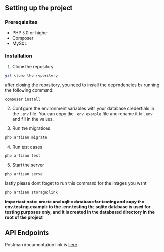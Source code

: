 ## Setting up the project

### Prerequisites
- PHP 8.0 or higher
- Composer
- MySQL

### Installation
1. Clone the repository
```bash
git clone the repository
```

after cloning the repository, you need to install the dependencies by running the following command:
```bash
composer install
```

2. Configure the environment variables with your database credentials in the `.env` file. You can copy the `.env.example` file and rename it to `.env` and fill in the values.

3. Run the migrations
```bash
php artisan migrate
```

4. Run test cases
```bash
php artisan test
```
5. Start the server
```bash
php artisan serve
```
lastly please dont forget to run this command for the images you want
```bash
php artisan storage:link
```

**important note: create and sqlite database for testing and copy the env.testing.example to the .env.testing 
the sqlite database is used for testing purposes only, and it is created in the databased directory in the root of the project**




## API Endpoints
  Postman documentation link is [here](https://documenter.getpostman.com/view/24437385/2sA3QtfXC2)



